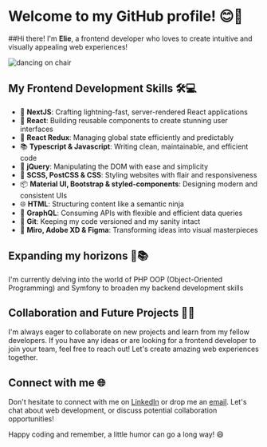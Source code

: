 # Welcome to my GitHub profile! 😊🚀

##Hi there! I'm **Elie**, a frontend developer who loves to create intuitive and visually appealing web experiences!

![dancing on chair](https://media.giphy.com/media/umYMU8G2ixG5mJBDo5/giphy.gif)



## My Frontend Development Skills 🛠️💻

- 🌟 **NextJS**: Crafting lightning-fast, server-rendered React applications
- 🚀 **React**: Building reusable components to create stunning user interfaces
- 🔄 **React Redux**: Managing global state efficiently and predictably
- 📚 **Typescript & Javascript**: Writing clean, maintainable, and efficient code
- 🎯 **jQuery**: Manipulating the DOM with ease and simplicity
- 🎨 **SCSS, PostCSS & CSS**: Styling websites with flair and responsiveness
- 📦 **Material UI, Bootstrap & styled-components**: Designing modern and consistent UIs
- 🌐 **HTML**: Structuring content like a semantic ninja
- 🔗 **GraphQL**: Consuming APIs with flexible and efficient data queries
- 🌳 **Git**: Keeping my code versioned and my sanity intact
- 🎨 **Miro, Adobe XD & Figma**: Transforming ideas into visual masterpieces

## Expanding my horizons 🌈📚

I'm currently delving into the world of PHP OOP (Object-Oriented Programming) and Symfony to broaden my backend development skills

## Collaboration and Future Projects 🤝🚀

I'm always eager to collaborate on new projects and learn from my fellow developers. If you have any ideas or are looking for a frontend developer to join your team, feel free to reach out! Let's create amazing web experiences together.

## Connect with me 🌐

Don't hesitate to connect with me on [LinkedIn](https://www.linkedin.com/in/elie-housseiny/) or drop me an [email](mailto:eliehousseini@gmail.com). Let's chat about web development, or discuss potential collaboration opportunities!

Happy coding and remember, a little humor can go a long way! 😄
